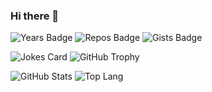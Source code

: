 ### Hi there 👋

![Years Badge](https://badges.pufler.dev/years/lostsnow)
![Repos Badge](https://badges.pufler.dev/repos/lostsnow)
![Gists Badge](https://badges.pufler.dev/gists/lostsnow)

![Jokes Card](https://readme-jokes.vercel.app/api)
![GitHub Trophy](https://github-profile-trophy.vercel.app/?username=lostsnow&theme=nord&column=6&rank=SSS,SS,S,AAA,AA,A,B,C)

![GitHub Stats](https://github-readme-stats.vercel.app/api?username=lostsnow&show_icons=true&count_private=true&theme=prussian)
![Top Lang](https://github-readme-stats.vercel.app/api/top-langs/?username=lostsnow&count_private=true&layout=compact&theme=prussian)

<!--
**lostsnow/lostsnow** is a ✨ _special_ ✨ repository because its `README.md` (this file) appears on your GitHub profile.

Here are some ideas to get you started:

- 🔭 I’m currently working on ...
- 🌱 I’m currently learning ...
- 👯 I’m looking to collaborate on ...
- 🤔 I’m looking for help with ...
- 💬 Ask me about ...
- 📫 How to reach me: ...
- 😄 Pronouns: ...
- ⚡ Fun fact: ...
-->
